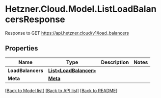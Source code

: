 # Hetzner.Cloud.Model.ListLoadBalancersResponse
Response to GET https://api.hetzner.cloud/v1/load_balancers

## Properties

Name | Type | Description | Notes
------------ | ------------- | ------------- | -------------
**LoadBalancers** | [**List&lt;LoadBalancer&gt;**](LoadBalancer.md) |  | 
**Meta** | [**Meta**](Meta.md) |  | 

[[Back to Model list]](../../README.md#documentation-for-models) [[Back to API list]](../../README.md#documentation-for-api-endpoints) [[Back to README]](../../README.md)


